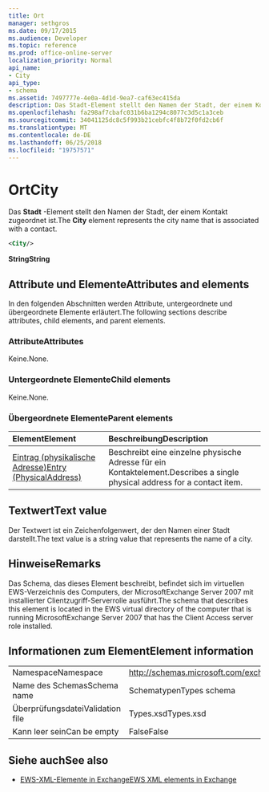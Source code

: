 ```yaml
---
title: Ort
manager: sethgros
ms.date: 09/17/2015
ms.audience: Developer
ms.topic: reference
ms.prod: office-online-server
localization_priority: Normal
api_name:
- City
api_type:
- schema
ms.assetid: 7497777e-4e0a-4d1d-9ea7-caf63ec415da
description: Das Stadt-Element stellt den Namen der Stadt, der einem Kontakt zugeordnet ist.
ms.openlocfilehash: fa298af7cbafc031b6ba1294c8077c3d5c1a3ceb
ms.sourcegitcommit: 34041125dc8c5f993b21cebfc4f8b72f0fd2cb6f
ms.translationtype: MT
ms.contentlocale: de-DE
ms.lasthandoff: 06/25/2018
ms.locfileid: "19757571"
---
```

# <a name="city"></a><span data-ttu-id="889cc-103">Ort</span><span class="sxs-lookup"><span data-stu-id="889cc-103">City</span></span>

<span data-ttu-id="889cc-104">Das **Stadt** -Element stellt den Namen der Stadt, der einem Kontakt zugeordnet ist.</span><span class="sxs-lookup"><span data-stu-id="889cc-104">The **City** element represents the city name that is associated with a contact.</span></span> 
  
```xml
<City/>
```

 <span data-ttu-id="889cc-105">**String**</span><span class="sxs-lookup"><span data-stu-id="889cc-105">**String**</span></span>
## <a name="attributes-and-elements"></a><span data-ttu-id="889cc-106">Attribute und Elemente</span><span class="sxs-lookup"><span data-stu-id="889cc-106">Attributes and elements</span></span>

<span data-ttu-id="889cc-107">In den folgenden Abschnitten werden Attribute, untergeordnete und übergeordnete Elemente erläutert.</span><span class="sxs-lookup"><span data-stu-id="889cc-107">The following sections describe attributes, child elements, and parent elements.</span></span>
  
### <a name="attributes"></a><span data-ttu-id="889cc-108">Attribute</span><span class="sxs-lookup"><span data-stu-id="889cc-108">Attributes</span></span>

<span data-ttu-id="889cc-109">Keine.</span><span class="sxs-lookup"><span data-stu-id="889cc-109">None.</span></span>
  
### <a name="child-elements"></a><span data-ttu-id="889cc-110">Untergeordnete Elemente</span><span class="sxs-lookup"><span data-stu-id="889cc-110">Child elements</span></span>

<span data-ttu-id="889cc-111">Keine.</span><span class="sxs-lookup"><span data-stu-id="889cc-111">None.</span></span>
  
### <a name="parent-elements"></a><span data-ttu-id="889cc-112">Übergeordnete Elemente</span><span class="sxs-lookup"><span data-stu-id="889cc-112">Parent elements</span></span>

|<span data-ttu-id="889cc-113">**Element**</span><span class="sxs-lookup"><span data-stu-id="889cc-113">**Element**</span></span>|<span data-ttu-id="889cc-114">**Beschreibung**</span><span class="sxs-lookup"><span data-stu-id="889cc-114">**Description**</span></span>|
|:-----|:-----|
|[<span data-ttu-id="889cc-115">Eintrag (physikalische Adresse)</span><span class="sxs-lookup"><span data-stu-id="889cc-115">Entry (PhysicalAddress)</span></span>](entry-physicaladdress.md) <br/> |<span data-ttu-id="889cc-116">Beschreibt eine einzelne physische Adresse für ein Kontaktelement.</span><span class="sxs-lookup"><span data-stu-id="889cc-116">Describes a single physical address for a contact item.</span></span>  <br/> |
   
## <a name="text-value"></a><span data-ttu-id="889cc-117">Textwert</span><span class="sxs-lookup"><span data-stu-id="889cc-117">Text value</span></span>

<span data-ttu-id="889cc-118">Der Textwert ist ein Zeichenfolgenwert, der den Namen einer Stadt darstellt.</span><span class="sxs-lookup"><span data-stu-id="889cc-118">The text value is a string value that represents the name of a city.</span></span>
  
## <a name="remarks"></a><span data-ttu-id="889cc-119">Hinweise</span><span class="sxs-lookup"><span data-stu-id="889cc-119">Remarks</span></span>

<span data-ttu-id="889cc-120">Das Schema, das dieses Element beschreibt, befindet sich im virtuellen EWS-Verzeichnis des Computers, der MicrosoftExchange Server 2007 mit installierter Clientzugriff-Serverrolle ausführt.</span><span class="sxs-lookup"><span data-stu-id="889cc-120">The schema that describes this element is located in the EWS virtual directory of the computer that is running MicrosoftExchange Server 2007 that has the Client Access server role installed.</span></span>
  
## <a name="element-information"></a><span data-ttu-id="889cc-121">Informationen zum Element</span><span class="sxs-lookup"><span data-stu-id="889cc-121">Element information</span></span>

|||
|:-----|:-----|
|<span data-ttu-id="889cc-122">Namespace</span><span class="sxs-lookup"><span data-stu-id="889cc-122">Namespace</span></span>  <br/> |http://schemas.microsoft.com/exchange/services/2006/types  <br/> |
|<span data-ttu-id="889cc-123">Name des Schemas</span><span class="sxs-lookup"><span data-stu-id="889cc-123">Schema name</span></span>  <br/> |<span data-ttu-id="889cc-124">Schematypen</span><span class="sxs-lookup"><span data-stu-id="889cc-124">Types schema</span></span>  <br/> |
|<span data-ttu-id="889cc-125">Überprüfungsdatei</span><span class="sxs-lookup"><span data-stu-id="889cc-125">Validation file</span></span>  <br/> |<span data-ttu-id="889cc-126">Types.xsd</span><span class="sxs-lookup"><span data-stu-id="889cc-126">Types.xsd</span></span>  <br/> |
|<span data-ttu-id="889cc-127">Kann leer sein</span><span class="sxs-lookup"><span data-stu-id="889cc-127">Can be empty</span></span>  <br/> |<span data-ttu-id="889cc-128">False</span><span class="sxs-lookup"><span data-stu-id="889cc-128">False</span></span>  <br/> |
   
## <a name="see-also"></a><span data-ttu-id="889cc-129">Siehe auch</span><span class="sxs-lookup"><span data-stu-id="889cc-129">See also</span></span>



- [<span data-ttu-id="889cc-130">EWS-XML-Elemente in Exchange</span><span class="sxs-lookup"><span data-stu-id="889cc-130">EWS XML elements in Exchange</span></span>](ews-xml-elements-in-exchange.md)

